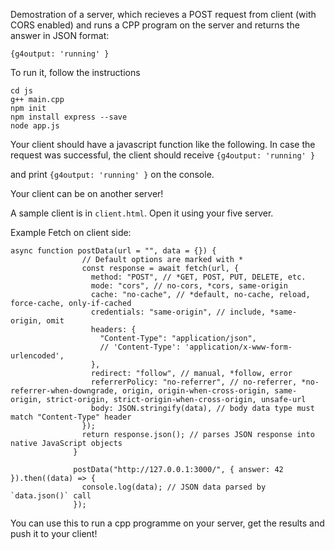 Demostration of a server, which recieves a POST request from  client (with CORS enabled) and runs a CPP program on the server and returns the answer in JSON format:

```{g4output: 'running' }```

To run it, follow the instructions



```cd js```  
```g++ main.cpp```  
```npm init```  
```npm install express --save```  
```node app.js```


Your client should have a javascript function like the following. In case the request was successful, the client should receive 
```{g4output: 'running' }```

and print
```{g4output: 'running' }``` on the console.

Your client can be on another server!

A sample client is in ```client.html```. Open it using your five server.


Example Fetch on client side:

```
async function postData(url = "", data = {}) {
                // Default options are marked with *
                const response = await fetch(url, {
                  method: "POST", // *GET, POST, PUT, DELETE, etc.
                  mode: "cors", // no-cors, *cors, same-origin
                  cache: "no-cache", // *default, no-cache, reload, force-cache, only-if-cached
                  credentials: "same-origin", // include, *same-origin, omit
                  headers: {
                    "Content-Type": "application/json",
                    // 'Content-Type': 'application/x-www-form-urlencoded',
                  },
                  redirect: "follow", // manual, *follow, error
                  referrerPolicy: "no-referrer", // no-referrer, *no-referrer-when-downgrade, origin, origin-when-cross-origin, same-origin, strict-origin, strict-origin-when-cross-origin, unsafe-url
                  body: JSON.stringify(data), // body data type must match "Content-Type" header
                });
                return response.json(); // parses JSON response into native JavaScript objects
              }
              
              postData("http://127.0.0.1:3000/", { answer: 42 }).then((data) => {
                console.log(data); // JSON data parsed by `data.json()` call
              });
```

You can use this to run a cpp programme on your server, get the results and push it to your client!
